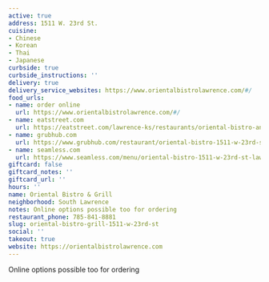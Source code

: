 ```yaml
---
active: true
address: 1511 W. 23rd St.
cuisine:
- Chinese
- Korean
- Thai
- Japanese
curbside: true
curbside_instructions: ''
delivery: true
delivery_service_websites: https://www.orientalbistrolawrence.com/#/
food_urls:
- name: order online
  url: https://www.orientalbistrolawrence.com/#/
- name: eatstreet.com
  url: https://eatstreet.com/lawrence-ks/restaurants/oriental-bistro-and-grill
- name: grubhub.com
  url: https://www.grubhub.com/restaurant/oriental-bistro-1511-w-23rd-st-lawrence/559940
- name: seamless.com
  url: https://www.seamless.com/menu/oriental-bistro-1511-w-23rd-st-lawrence/559940
giftcard: false
giftcard_notes: ''
giftcard_url: ''
hours: ''
name: Oriental Bistro & Grill
neighborhood: South Lawrence
notes: Online options possible too for ordering
restaurant_phone: 785-841-8881
slug: oriental-bistro-grill-1511-w-23rd-st
social: ''
takeout: true
website: https://orientalbistrolawrence.com
---
```


Online options possible too for ordering